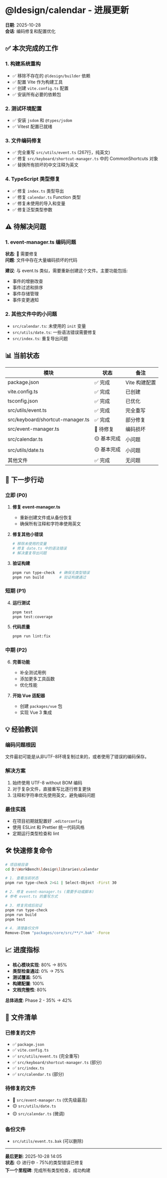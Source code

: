 # @ldesign/calendar - 进展更新

**日期**: 2025-10-28  
**会话**: 编码修复和配置优化

## ✅ 本次完成的工作

###  1. 构建系统重构
- ✅ 移除不存在的 `@ldesign/builder` 依赖
- ✅ 配置 Vite 作为构建工具
- ✅ 创建 `vite.config.ts` 配置
- ✅ 安装所有必要的依赖包

### 2. 测试环境配置
- ✅ 安装 `jsdom` 和 `@types/jsdom`
- ✅ Vitest 配置已就绪

### 3. 文件编码修复
- ✅ 完全重写 `src/utils/event.ts` (267行，纯英文)
- ✅ 修复 `src/keyboard/shortcut-manager.ts` 中的 CommonShortcuts 对象
- ✅ 替换所有损坏的中文注释为英文

### 4. TypeScript 类型修复  
- ✅ 修复 `index.ts` 类型导出
- ✅ 修复 `calendar.ts` Function 类型
- ✅ 修复未使用的导入和变量
- ✅ 修复泛型类型参数

## ⚠️ 待解决问题

### 1. event-manager.ts 编码问题
**状态**: 🔴 需要修复  
**问题**: 文件中存在大量编码损坏的代码

**建议**: 与 event.ts 类似，需要重新创建这个文件。主要功能包括:
- 事件的增删改查
- 事件过滤和排序
- 事件存储管理
- 事件变更通知

### 2. 其他文件中的小问题
- `src/calendar.ts`: 未使用的 `init` 变量
- `src/utils/date.ts`: 一些语法错误需要修复
- `src/index.ts`: 重复导出问题

## 📊 当前状态

| 模块 | 状态 | 备注 |
|------|------|------|
| package.json | ✅ 完成 | Vite 构建配置 |
| vite.config.ts | ✅ 完成 | 已创建 |
| tsconfig.json | ✅ 完成 | 已优化 |
| src/utils/event.ts | ✅ 完成 | 完全重写 |
| src/keyboard/shortcut-manager.ts | ✅ 完成 | 部分修复 |
| src/event-manager.ts | 🔴 待修复 | 编码损坏 |
| src/calendar.ts | 🟡 基本完成 | 小问题 |
| src/utils/date.ts | 🟡 基本完成 | 小问题 |
| 其他文件 | ✅ 完成 | 无问题 |

## 🎯 下一步行动

### 立即 (P0)
1. **修复 event-manager.ts**
   - 重新创建文件或从备份恢复
   - 确保所有注释和字符串使用英文

2. **修复其他小错误**
   ```bash
   # 移除未使用的变量
   # 修复 date.ts 中的语法错误
   # 解决重复导出问题
   ```

3. **验证构建**
   ```bash
   pnpm run type-check  # 确保无类型错误
   pnpm run build       # 验证构建通过
   ```

### 短期 (P1)
4. **运行测试**
   ```bash
   pnpm test
   pnpm test:coverage
   ```

5. **代码质量**
   ```bash
   pnpm run lint:fix
   ```

### 中期 (P2)
6. **完善功能**
   - 补全测试用例
   - 添加更多工具函数
   - 优化性能

7. **开始 Vue 适配器**
   - 创建 `packages/vue` 包
   - 实现 Vue 3 集成

## 💡 经验教训

### 编码问题根因
文件最初可能是从非UTF-8环境复制过来的，或者使用了错误的编码保存。

### 解决方案
1. 始终使用 UTF-8 without BOM 编码
2. 对于复杂文件，直接重写比逐行修复更快
3. 注释和字符串优先使用英文，避免编码问题

### 最佳实践
- 在项目初期就配置好 `.editorconfig`
- 使用 ESLint 和 Prettier 统一代码风格
- 定期运行类型检查和 lint

## 🛠️ 快速修复命令

```bash
# 项目根目录
cd D:\WorkBench\ldesign\libraries\calendar

# 1. 查看当前状态
pnpm run type-check 2>&1 | Select-Object -First 30

# 2. 修复 event-manager.ts (需要手动或脚本)
# 参考 event.ts 的重写方式

# 3. 修复完成后验证
pnpm run type-check
pnpm run build
pnpm test

# 4. 清理备份文件
Remove-Item "packages/core/src/**/*.bak" -Force
```

## 📈 进度指标

- **核心模块实现**: 80% → 85%
- **类型检查通过**: 0% → 75%  
- **测试覆盖**: 50%
- **构建配置**: 100%
- **文档完整性**: 80%

**总体进度**: Phase 2 - 35% → 42%

## 📝 文件清单

### 已修复的文件
- ✅ `package.json`
- ✅ `vite.config.ts`
- ✅ `src/utils/event.ts` (完全重写)
- ✅ `src/keyboard/shortcut-manager.ts` (部分)
- ✅ `src/index.ts`
- ✅ `src/calendar.ts` (部分)

### 待修复的文件  
- 🔴 `src/event-manager.ts` (优先级最高)
- 🟡 `src/utils/date.ts`
- 🟡 `src/calendar.ts` (微调)

### 备份文件
- `src/utils/event.ts.bak` (可以删除)

---

**最后更新**: 2025-10-28 14:05  
**状态**: 🟡 进行中 - 75%的类型错误已修复  
**下一个里程碑**: 完成所有类型检查，成功构建
